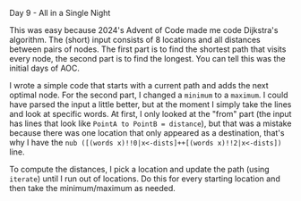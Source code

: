 Day 9 - All in a Single Night

This was easy because 2024's Advent of Code made me code Dijkstra's algorithm. The (short) input consists of 8 locations and all distances between pairs of nodes. The first part is to find the shortest path that visits every node, the second part is to find the longest. You can tell this was the initial days of AOC.

I wrote a simple code that starts with a current path and adds the next optimal node. For the second part, I changed a `minimum` to a `maximum`. I could have parsed the input a little better, but at the moment I simply take the lines and look at specific words. At first, I only looked at the "from" part (the input has lines that look like `PointA to PointB = distance`), but that was a mistake because there was one location that only appeared as a destination, that's why I have the `nub ([(words x)!!0|x<-dists]++[(words x)!!2|x<-dists])` line.

To compute the distances, I pick a location and update the path (using `iterate`) until I run out of locations. Do this for every starting location and then take the minimum/maximum as needed.
